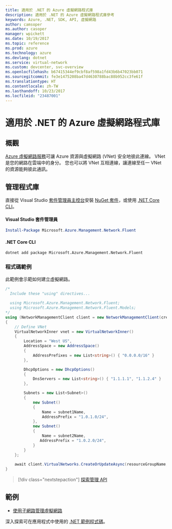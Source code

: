 ```yaml
---
title: 適用於 .NET 的 Azure 虛擬網路程式庫
description: 適用於 .NET 的 Azure 虛擬網路程式庫參考
keywords: Azure, .NET, SDK, API, 虛擬網路
author: camsoper
ms.author: casoper
manager: wpickett
ms.date: 10/19/2017
ms.topic: reference
ms.prod: azure
ms.technology: azure
ms.devlang: dotnet
ms.service: virtual-network
ms.custom: devcenter, svc-overview
ms.openlocfilehash: b67415344ef9cbf8af598a1fd43b6b47023bb071
ms.sourcegitcommit: fe3e1475208ba47d4630788bac88b952cc3fe61f
ms.translationtype: HT
ms.contentlocale: zh-TW
ms.lasthandoff: 10/23/2017
ms.locfileid: "23487001"
---
```

# <a name="azure-virtual-network-libraries-for-net"></a>適用於 .NET 的 Azure 虛擬網路程式庫

## <a name="overview"></a>概觀
[Azure 虛擬網路服務](/azure/virtual-network/virtual-networks-overview)可讓 Azure 資源與虛擬網路 (VNet) 安全地彼此連線。 VNet 是您的網路在雲端中的身分。 您也可以將 VNet 互相連線，讓連線至任一 VNet 的資源能夠彼此通訊。 

## <a name="management-library"></a>管理程式庫

直接從 Visual Studio [套件管理員主控台][PackageManager]安裝 [NuGet 套件](https://www.nuget.org/packages/Microsoft.Azure.Management.Network.Fluent)，或使用 [.NET Core CLI][DotNetCLI]。

#### <a name="visual-studio-package-manager"></a>Visual Studio 套件管理員

```powershell
Install-Package Microsoft.Azure.Management.Network.Fluent
```

#### <a name="net-core-cli"></a>.NET Core CLI

```bash
dotnet add package Microsoft.Azure.Management.Network.Fluent
```

### <a name="code-example"></a>程式碼範例
此範例會示範如何建立虛擬網路。

```csharp
/* 
  Include these "using" directives...
  
  using Microsoft.Azure.Management.Network.Fluent;
  using Microsoft.Azure.Management.Network.Fluent.Models;
*/
using (NetworkManagementClient client = new NetworkManagementClient(credentials))
{
    // Define VNet
    VirtualNetworkInner vnet = new VirtualNetworkInner()
    {
        Location = "West US",
        AddressSpace = new AddressSpace()
        {
            AddressPrefixes = new List<string>() { "0.0.0.0/16" }
        },

        DhcpOptions = new DhcpOptions()
        {
            DnsServers = new List<string>() { "1.1.1.1", "1.1.2.4" }
        },

        Subnets = new List<Subnet>()
        {
            new Subnet()
            {
                Name = subnet1Name,
                AddressPrefix = "1.0.1.0/24",
            },
            new Subnet()
            {
                Name = subnet2Name,
               AddressPrefix = "1.0.2.0/24",
            }
        }
    };
    
    await client.VirtualNetworks.CreateOrUpdateAsync(resourceGroupName, vNetName, vnet);
}

```

> [!div class="nextstepaction"]
> [探索管理 API](/dotnet/api/overview/azure/network/management)

## <a name="samples"></a>範例
- [使用子網路管理虛擬網路](https://github.com/Azure-Samples/network-dotnet-manage-virtual-network)

深入探索可在應用程式中使用的 [.NET 範例程式碼](https://azure.microsoft.com/resources/samples/?platform=dotnet)。


[PackageManager]: https://docs.microsoft.com/nuget/tools/package-manager-console 
[DotNetCLI]: https://docs.microsoft.com/dotnet/core/tools/dotnet-add-package 

